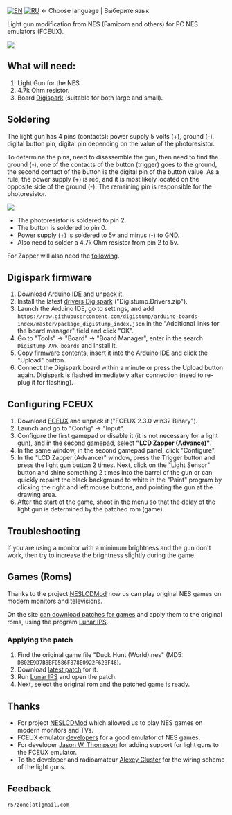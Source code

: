 [![EN](https://user-images.githubusercontent.com/9499881/33184537-7be87e86-d096-11e7-89bb-f3286f752bc6.png)](https://github.com/r57zone/Zapper-Light-Gun-PC/) 
[![RU](https://user-images.githubusercontent.com/9499881/27683795-5b0fbac6-5cd8-11e7-929c-057833e01fb1.png)](https://github.com/r57zone/Zapper-Light-Gun-PC/blob/master/README.RU.md)
← Choose language | Выберите язык

Light gun modification from NES (Famicom and others) for PC NES emulators (FCEUX).

[![](https://user-images.githubusercontent.com/9499881/212734602-05fe86a4-f981-49e0-bcda-7e930fe3c7f1.gif)](https://youtu.be/HwHkjYlQwL0)

## What will need:
1. Light Gun for the NES.
2. 4.7k Ohm resistor.
3. Board [Digispark](http://alii.pub/5r59m3) (suitable for both large and small).

## Soldering
The light gun has 4 pins (contacts): power supply 5 volts (+), ground (-), digital button pin, digital pin depending on the value of the photoresistor.


To determine the pins, need to disassemble the gun, then need to find the ground (-), one of the contacts of the button (trigger) goes to the ground, the second contact of the button is the digital pin of the button value. As a rule, the power supply (+) is red, and it is most likely located on the opposite side of the ground (-). The remaining pin is responsible for the photoresistor.


![](https://user-images.githubusercontent.com/9499881/117073818-86264080-ad43-11eb-81dc-f019d03fef49.png)

* The photoresistor is soldered to pin 2.
* The button is soldered to pin 0.
* Power supply (+) is soldered to 5v and minus (-) to GND.
* Also need to solder a 4.7k Ohm resistor from pin 2 to 5v.


For Zapper will also need the [following](https://twitter.com/eNuffGs/status/1046244128365805570).

## Digispark firmware
1. Download [Arduino IDE](https://www.arduino.cc/en/software) and unpack it.
2. Install the latest [drivers Digispark](https://github.com/digistump/DigistumpArduino/releases/) ("Digistump.Drivers.zip").
3. Launch the Arduino IDE, go to settings, and add `https://raw.githubusercontent.com/digistump/arduino-boards-index/master/package_digistump_index.json` in the "Additional links for the board manager" field and click "OK".
4. Go to "Tools" -> "Board" -> "Board Manager", enter in the search `Digistump AVR boards` and install it.
5. Copy [firmware contents](https://github.com/r57zone/Zapper-Light-Gun-PC/blob/master/Firmware/DigisparkLightGun.ino), insert it into the Arduino IDE and click the "Upload" button.
6. Connect the Digispark board within a minute or press the Upload button again. Digispark is flashed immediately after connection (need to re-plug it for flashing).

## Configuring FCEUX
1. Download [FCEUX](https://fceux.com/web/download.html) and unpack it ("FCEUX 2.3.0 win32 Binary").
2. Launch and go to "Config" -> "Input".
3. Configure the first gamepad or disable it (it is not necessary for a light gun), and in the second gamepad, select **"LCD Zapper (Advance)"**.
4. In the same window, in the second gamepad panel, click "Configure".
5. In the "LCD Zapper (Advance)" window, press the Trigger button and press the light gun button 2 times. Next, click on the "Light Sensor" button and shine something 2 times into the barrel of the gun or can quickly repaint the black background to white in the "Paint" program by clicking the right and left mouse buttons, and pointing the gun at the drawing area.
6. After the start of the game, shoot in the menu so that the delay of the light gun is determined by the patched rom (game).

## Troubleshooting
If you are using a monitor with a minimum brightness and the gun don't work, then try to increase the brightness slightly during the game.

## Games (Roms)
Thanks to the project [NESLCDMod](http://neslcdmod.com) now us can play original NES games on modern monitors and televisions.


On the site [can download patches for games](http://neslcdmod.com/roms/) and apply them to the original roms, using the program [Lunar IPS](http://fusoya.eludevisibility.org/lips/download/lips102.zip).

### Applying the patch
1. Find the original game file "Duck Hunt (World).nes" (MD5: `D802E9D7B8BFD586F878E0922F62BF46`).
2. Download [latest patch](http://neslcdmod.com/roms/) for it.
3. Run [Lunar IPS](http://fusoya.eludevisibility.org/lips/download/lips102.zip) and open the patch.
4. Next, select the original rom and the patched game is ready.

## Thanks
* For project [NESLCDMod](http://neslcdmod.com) which allowed us to play NES games on modern monitors and TVs.
* FCEUX emulator [developers](https://github.com/TASVideos/fceux/graphs/contributors) for a good emulator of NES games.
* For developer [Jason W. Thompson](https://github.com/JasonWThompson) for adding support for light guns to the FCEUX emulator.
* To the developer and radioamateur [Alexey Cluster](https://github.com/ClusterM) for the wiring scheme of the light guns.

## Feedback
`r57zone[at]gmail.com`